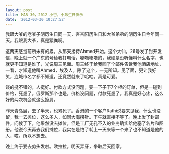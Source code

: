 ```yaml
---
layout: post
title: MAR 30，2012 小杏，小弟生日快乐
date: '2012-03-30 10:27:52'
---
```



 我跟大爷的老爷子阴历生日同一天，杏杏阳历生日和大爷弟弟的阴历生日今年同一天。我跟我大爷，真是猿粪啊。

 这两天感觉前所未有的累。从那天接待Ahmed开始。这个大仙，26号发了封开发信，晚上就一个广东的号给我打电话，嘟噜嘟噜的，我硬是没听懂叫什么名字，也就更不知道是谁了，光说周三见面。周三终于给我回了个邮件告诉我他酒店地址，一看，才知道他叫Ahmed，埃及人。除了这个，一无所知。见了面，更让我好笑，连城市名字都不知道，还竟然就来了哈哈。真是可爱。

 谈的挺不错的，人挺好。付款方式没问题，要一下子下7个柜的订单，但是一碰到价格，死翘了。俄罗斯那个也是，价格没问题，付款死翘了。我真是好心疼，这么好的两次机会就这么擦肩。

 昨天青岛展，去了半天，也累死了。香港的一个客户Rathi说要来见我，什么也没留，我一去摊位，这么多人，如同大海捞针。下午就直接不等了。晚上发了封邮件，问候了下，他果然没去摊位，但是工厂无孔不入的业务确实给他塞了名片和图册。他说今天再去我们摊位，我实在是怕了耗上一天来等一个来了也不知道是他的人，哎。所以不想去。

 晚上终于要去剪头发啦。欧拉拉。明天弄牙，争取后天回家。


